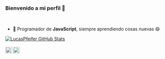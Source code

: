 ### Bienvenido a mi perfil 👋

<br />

- 🌱 Programador de **JavaScript**, siempre aprendiendo cosas nuevas 😄
  
<a href="https://github.com/Lucas-Pfeifer">
  <img align="center" src="https://github-readme-stats-anuraghazra1.vercel.app/api?username=Lucas-Pfeifer&show_icons=true&include_all_commits=true&theme=monokai&count_private=true" alt="LucasPfeifer GitHub Stats" />
</a>
<br />
<br />
<a href="https://twitter.com/lucas2008pfeif1">
  <img align="left" alt="lucas2008pfeif1" width="21px" src="https://raw.githubusercontent.com/anuraghazra/anuraghazra/master/assets/twitter.svg" />
</a>

<a href="https://discord.com/channels/@me">
  <img align="left" alt="Lucas_P#6869" width="21px" src="https://raw.githubusercontent.com/anuraghazra/anuraghazra/master/assets/discord-round.svg" />
</a>
<br />
